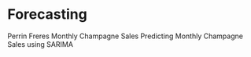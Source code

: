 # Forecasting
Perrin Freres Monthly Champagne Sales
Predicting Monthly Champagne Sales using SARIMA

